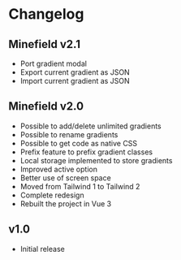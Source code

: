 # Changelog

## Minefield v2.1

- Port gradient modal
- Export current gradient as JSON
- Import current gradient as JSON

## Minefield v2.0

- Possible to add/delete unlimited gradients
- Possible to rename gradients
- Possible to get code as native CSS
- Prefix feature to prefix gradient classes
- Local storage implemented to store gradients
- Improved active option
- Better use of screen space
- Moved from Tailwind 1 to Tailwind 2
- Complete redesign
- Rebuilt the project in Vue 3

## v1.0

- Initial release
